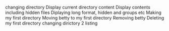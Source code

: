 changing directory
Display current directory content
Display contents including hidden files
Diplaying long format, hidden and groups etc
Making my first directory
Moving betty to my first directory
Removing betty
Deleting my first directory
changing dirictory 2
listing

